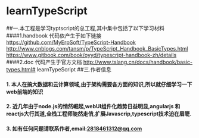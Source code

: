 # learnTypeScript
##一.本工程是学习typtscript的总工程,其中集中包括了以下学习材料
####1.handbook
    代码依产生于如下链接
    https://github.com/MyErpSoft/TypeScript-Handbook
    http://www.cnblogs.com/tansm/p/TypeScript_Handbook_BasicTypes.html
    https://www.gitbook.com/book/oyyd/typescript-handbook-zh/details
####2.doc
    代码产生于官方文档
    http://www.tslang.cn/docs/handbook/basic-types.html# learnTypeScript
##三.作者信息
#### 1. 本人在搞大数据和云计算领域,由于架构需要各方面的知识,所以就仔细学习一下web前端的知识
#### 2. 近几年由于node.js的悄然崛起,webUI组件化趋势日益明显,angularjs 和reactjs大行其道,全栈工程师陡然走俏,扩展Javascrip,typescript技术迫在眉睫.
#### 3. 如有任何问题请联系作者,email:2818461312@qq.com
